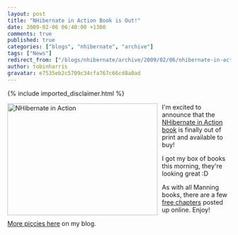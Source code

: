 ```yaml
---
layout: post
title: "NHibernate in Action Book is Out!"
date: 2009-02-06 06:40:00 +1300
comments: true
published: true
categories: ["blogs", "nhibernate", "archive"]
tags: ["News"]
redirect_from: ["/blogs/nhibernate/archive/2009/02/06/nhibernate-in-action-book-is-out.aspx/", "/blogs/nhibernate/archive/2009/02/06/nhibernate-in-action-book-is-out.html"]
author: tobinharris
gravatar: e7535eb2c5709c34cfa767c66cd8a0ad
---
```

{% include imported_disclaimer.html %}
<p><img src="http://img.skitch.com/20090206-2n1sjmrt361j39hq5k54er6u1.jpg" alt="NHibernate in Action" style="float: left; padding-right: 10px; padding-bottom: 10px;" width="339" height="253" /></p>
<p>I'm excited to announce that the <a title="NHibernate in Action at Manning Press" href="http://www.manning.com/kuate/">NHibernate in Action book</a> is finally out of print and available to buy!</p>
<p>I got my box of books this morning, they're looking great :D</p>
<p>As with all Manning books, there are a few <a title="NHibernate in Action at Manning Press" href="http://www.manning.com/kuate/">free chapters</a> posted up online. Enjoy!</p>
<p><a href="http://www.tobinharris.com/2009/2/5/nhibernate-in-action-has-arrived">More piccies here</a> on my blog.</p>
